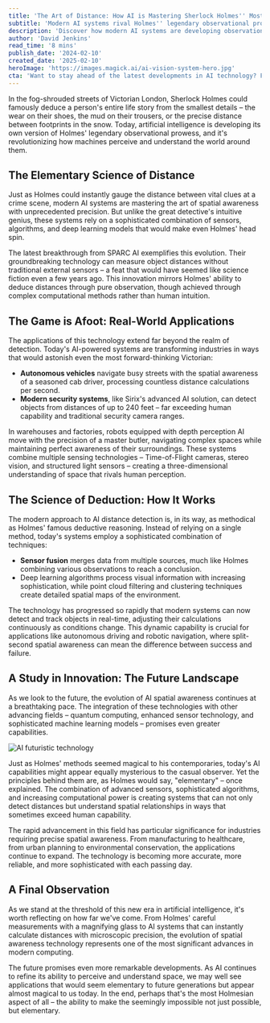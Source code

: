 ```yaml
---
title: 'The Art of Distance: How AI is Mastering Sherlock Holmes'' Most Crucial Skill'
subtitle: 'Modern AI systems rival Holmes'' legendary observational prowess'
description: 'Discover how modern AI systems are developing observational abilities that rival Sherlock Holmes'' legendary skills. From autonomous vehicles to advanced security systems, artificial intelligence is mastering the art of spatial awareness with unprecedented precision, transforming industries and pushing the boundaries of what''s possible in machine perception.'
author: 'David Jenkins'
read_time: '8 mins'
publish_date: '2024-02-10'
created_date: '2025-02-10'
heroImage: 'https://images.magick.ai/ai-vision-system-hero.jpg'
cta: 'Want to stay ahead of the latest developments in AI technology? Follow us on LinkedIn for more fascinating insights into how artificial intelligence is reshaping our world, one innovation at a time.'
---
```


In the fog-shrouded streets of Victorian London, Sherlock Holmes could famously deduce a person's entire life story from the smallest details – the wear on their shoes, the mud on their trousers, or the precise distance between footprints in the snow. Today, artificial intelligence is developing its own version of Holmes' legendary observational prowess, and it's revolutionizing how machines perceive and understand the world around them.

## The Elementary Science of Distance

Just as Holmes could instantly gauge the distance between vital clues at a crime scene, modern AI systems are mastering the art of spatial awareness with unprecedented precision. But unlike the great detective's intuitive genius, these systems rely on a sophisticated combination of sensors, algorithms, and deep learning models that would make even Holmes' head spin.

The latest breakthrough from SPARC AI exemplifies this evolution. Their groundbreaking technology can measure object distances without traditional external sensors – a feat that would have seemed like science fiction even a few years ago. This innovation mirrors Holmes' ability to deduce distances through pure observation, though achieved through complex computational methods rather than human intuition.

## The Game is Afoot: Real-World Applications

The applications of this technology extend far beyond the realm of detection. Today's AI-powered systems are transforming industries in ways that would astonish even the most forward-thinking Victorian:

- **Autonomous vehicles** navigate busy streets with the spatial awareness of a seasoned cab driver, processing countless distance calculations per second.
- **Modern security systems**, like Sirix's advanced AI solution, can detect objects from distances of up to 240 feet – far exceeding human capability and traditional security camera ranges.

In warehouses and factories, robots equipped with depth perception AI move with the precision of a master butler, navigating complex spaces while maintaining perfect awareness of their surroundings. These systems combine multiple sensing technologies – Time-of-Flight cameras, stereo vision, and structured light sensors – creating a three-dimensional understanding of space that rivals human perception.

## The Science of Deduction: How It Works

The modern approach to AI distance detection is, in its way, as methodical as Holmes' famous deductive reasoning. Instead of relying on a single method, today's systems employ a sophisticated combination of techniques:

- **Sensor fusion** merges data from multiple sources, much like Holmes combining various observations to reach a conclusion.
- Deep learning algorithms process visual information with increasing sophistication, while point cloud filtering and clustering techniques create detailed spatial maps of the environment.

The technology has progressed so rapidly that modern systems can now detect and track objects in real-time, adjusting their calculations continuously as conditions change. This dynamic capability is crucial for applications like autonomous driving and robotic navigation, where split-second spatial awareness can mean the difference between success and failure.

## A Study in Innovation: The Future Landscape

As we look to the future, the evolution of AI spatial awareness continues at a breathtaking pace. The integration of these technologies with other advancing fields – quantum computing, enhanced sensor technology, and sophisticated machine learning models – promises even greater capabilities.

![AI futuristic technology](https://i.magick.ai/PIXE/1739186875648_magick_img.webp)

Just as Holmes' methods seemed magical to his contemporaries, today's AI capabilities might appear equally mysterious to the casual observer. Yet the principles behind them are, as Holmes would say, "elementary" – once explained. The combination of advanced sensors, sophisticated algorithms, and increasing computational power is creating systems that can not only detect distances but understand spatial relationships in ways that sometimes exceed human capability.

The rapid advancement in this field has particular significance for industries requiring precise spatial awareness. From manufacturing to healthcare, from urban planning to environmental conservation, the applications continue to expand. The technology is becoming more accurate, more reliable, and more sophisticated with each passing day.

## A Final Observation

As we stand at the threshold of this new era in artificial intelligence, it's worth reflecting on how far we've come. From Holmes' careful measurements with a magnifying glass to AI systems that can instantly calculate distances with microscopic precision, the evolution of spatial awareness technology represents one of the most significant advances in modern computing.

The future promises even more remarkable developments. As AI continues to refine its ability to perceive and understand space, we may well see applications that would seem elementary to future generations but appear almost magical to us today. In the end, perhaps that's the most Holmesian aspect of all – the ability to make the seemingly impossible not just possible, but elementary.